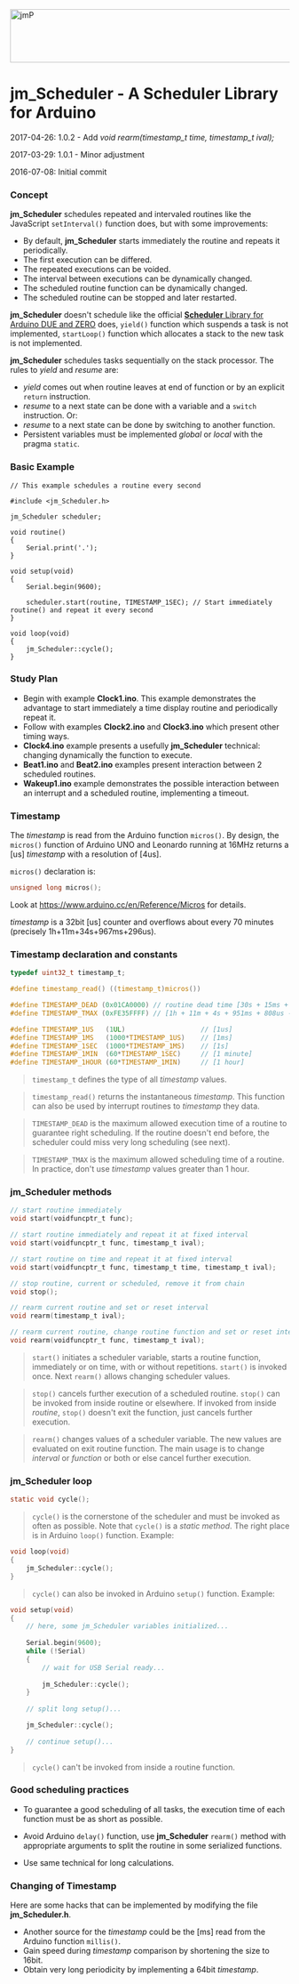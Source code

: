 <!--

2017-04-26: 1.0.2
2017-03-29: 1.0.1
2016-07-14: In progress...
2016-07-08: Initial commit.

Licence: LGPL v3

Author: Jean-Marc Paratte
Email: jean-marc@paratte.ch

-->

<img src="http://jean-marc.paratte.ch/wp-content/uploads/2013/01/diduino1_960x96.jpg" class="header-image" alt="jmP" height="96" width="960">


# jm_Scheduler - A Scheduler Library for Arduino

2017-04-26: 1.0.2 - Add _void rearm(timestamp_t time, timestamp_t ival);_

2017-03-29: 1.0.1 - Minor adjustment

2016-07-08: Initial commit


### Concept

**jm_Scheduler** schedules repeated and intervaled routines like the JavaScript `setInterval()` function does,
but with some improvements:

- By default, **jm_Scheduler** starts immediately the routine and repeats it periodically.
- The first execution can be differed.
- The repeated executions can be voided.
- The interval between executions can be dynamically changed.
- The scheduled routine function can be dynamically changed.
- The scheduled routine can be stopped and later restarted.

**jm_Scheduler** doesn't schedule like the official [**Scheduler** Library for Arduino DUE and ZERO](https://www.arduino.cc/en/Reference/Scheduler) does,
`yield()` function which suspends a task is not implemented,
`startLoop()` function which allocates a stack to the new task is not implemented.

**jm_Scheduler** schedules tasks sequentially on the stack processor.
The rules to _yield_ and _resume_ are:

- _yield_ comes out when routine leaves at end of function or by an explicit `return` instruction.
- _resume_ to a next state can be done with a variable and a `switch` instruction. Or:
- _resume_ to a next state can be done by switching to another function.
- Persistent variables must be implemented _global_ or _local_ with the pragma `static`.


### Basic Example

	// This example schedules a routine every second
	
	#include <jm_Scheduler.h>
  
	jm_Scheduler scheduler;
	
	void routine()
	{
		Serial.print('.');
	}
  
	void setup(void)
	{
		Serial.begin(9600);
		
		scheduler.start(routine, TIMESTAMP_1SEC); // Start immediately routine() and repeat it every second
	}
  
	void loop(void)
	{
		jm_Scheduler::cycle();
	}


### Study Plan

- Begin with example **Clock1.ino**. This example demonstrates the advantage to start immediately a time display routine and periodically repeat it.
- Follow with examples **Clock2.ino** and **Clock3.ino** which present other timing ways.
- **Clock4.ino** example presents a usefully **jm_Scheduler** technical: changing dynamically the function to execute.
- **Beat1.ino** and **Beat2.ino** examples present interaction between 2 scheduled routines.
- **Wakeup1.ino** example demonstrates the possible interaction between an interrupt and a scheduled routine, implementing a timeout.


### Timestamp

The _timestamp_ is read from the Arduino function `micros()`.
By design, the `micros()` function of Arduino UNO and Leonardo running at 16MHz returns a [us] _timestamp_ with a resolution of [4us].

`micros()` declaration is:

```C
unsigned long micros();
```

Look at https://www.arduino.cc/en/Reference/Micros for details.

<!--
### More about Timestamp
-->

_timestamp_ is a 32bit [us] counter and overflows about every 70 minutes (precisely 1h+11m+34s+967ms+296us).

<!--
The periodicity of 70 minutes is sometimes not enough to control slow processes.
Look next section for answers and tricks.
-->


### Timestamp declaration and constants

```C
typedef uint32_t timestamp_t;

#define timestamp_read() ((timestamp_t)micros())

#define TIMESTAMP_DEAD (0x01CA0000) // routine dead time [30s + 15ms + 488us]
#define TIMESTAMP_TMAX (0xFE35FFFF) // [1h + 11m + 4s + 951ms + 808us - 1]

#define TIMESTAMP_1US	(1UL)					// [1us]
#define TIMESTAMP_1MS	(1000*TIMESTAMP_1US)	// [1ms]
#define TIMESTAMP_1SEC	(1000*TIMESTAMP_1MS)	// [1s]
#define TIMESTAMP_1MIN	(60*TIMESTAMP_1SEC)		// [1 minute]
#define TIMESTAMP_1HOUR	(60*TIMESTAMP_1MIN)		// [1 hour]
```

> `timestamp_t` defines the type of all _timestamp_ values.

> `timestamp_read()` returns the instantaneous _timestamp_.
This function can also be used by interrupt routines to _timestamp_ they data.

> `TIMESTAMP_DEAD` is the maximum allowed execution time of a routine to guarantee right scheduling.
If the routine doesn't end before, the scheduler could miss very long scheduling (see next).

> `TIMESTAMP_TMAX` is the maximum allowed scheduling time of a routine.
In practice, don't use _timestamp_ values greater than 1 hour.

### jm_Scheduler methods

```C
// start routine immediately
void start(voidfuncptr_t func);

// start routine immediately and repeat it at fixed interval
void start(voidfuncptr_t func, timestamp_t ival);

// start routine on time and repeat it at fixed interval
void start(voidfuncptr_t func, timestamp_t time, timestamp_t ival);

// stop routine, current or scheduled, remove it from chain
void stop();

// rearm current routine and set or reset interval
void rearm(timestamp_t ival);

// rearm current routine, change routine function and set or reset interval
void rearm(voidfuncptr_t func, timestamp_t ival);
```

> `start()` initiates a scheduler variable, starts a routine function, immediately or on time, with or without repetitions.
`start()` is invoked once. Next `rearm()` allows changing scheduler values.

> `stop()` cancels further execution of a scheduled routine. 
`stop()` can be invoked from inside routine or elsewhere.
If invoked from inside _routine_, `stop()` doesn't exit the function, just cancels further execution.

> `rearm()` changes values of a scheduler variable.
The new values are evaluated on exit routine function.
The main usage is to change _interval_ or _function_ or both or else cancel further execution.


### jm_Scheduler loop

```C
static void cycle();
```

> `cycle()` is the cornerstone of the scheduler and must be invoked as often as possible. 
Note that `cycle()` is a _static_ _method_. 
The right place is in Arduino `loop()` function.
Example:

```C
void loop(void)
{
	jm_Scheduler::cycle();
}
```

> `cycle()` can also be invoked in Arduino `setup()` function. Example:

```C
void setup(void)
{
	// here, some jm_Scheduler variables initialized...
	
	Serial.begin(9600);
	while (!Serial)
	{
		// wait for USB Serial ready...
		
		jm_Scheduler::cycle();
	}
	
	// split long setup()...

	jm_Scheduler::cycle();
	
	// continue setup()...
}
```

> `cycle()` can't be invoked from inside a routine function.


### Good scheduling practices

- To guarantee a good scheduling of all tasks,
the execution time of each function must be as short as possible.

- Avoid Arduino `delay()` function, use **jm_Scheduler** `rearm()` method with appropriate arguments to split the routine in some serialized functions.

- Use same technical for long calculations.


### Changing of Timestamp

Here are some hacks that can be implemented by modifying the file **jm_Scheduler.h**.

- Another source for the _timestamp_ could be the [ms] read from the Arduino function `millis()`. 
- Gain speed during _timestamp_ comparison by shortening the size to 16bit.
- Obtain very long periodicity by implementing a 64bit _timestamp_.
